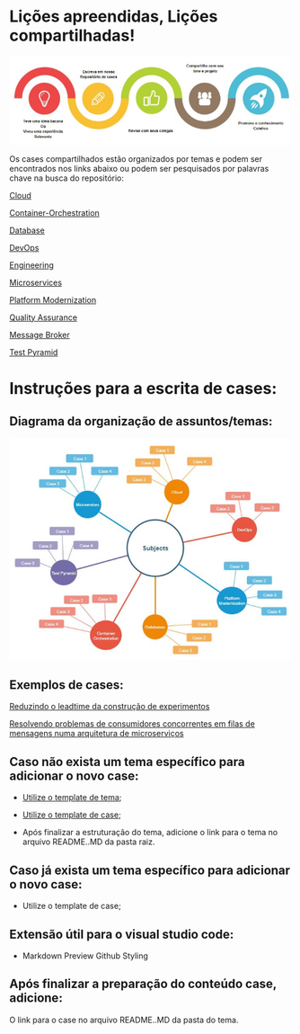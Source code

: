 # Lições apreendidas, Lições compartilhadas!

![flow](Subjects/Assets/Home.JPG)

Os cases compartilhados estão organizados por temas e podem ser encontrados nos links abaixo ou podem ser pesquisados por palavras chave na busca do repositório:

[Cloud](https://github.com/cristianom-ciandt/Lessons-Learned/tree/master/Subjects/Cloud)

[Container-Orchestration](https://github.com/cristianom-ciandt/Lessons-Learned/tree/master/Subjects/Container-Orchestration)

[Database](https://github.com/cristianom-ciandt/Lessons-Learned/tree/master/Subjects/Database)

[DevOps](https://github.com/cristianom-ciandt/Lessons-Learned/tree/master/Subjects/DevOps)

[Engineering](https://github.com/cristianom-ciandt/Lessons-Learned/tree/master/Subjects/Engineering)

[Microservices](https://github.com/cristianom-ciandt/Lessons-Learned/tree/master/Subjects/Microservices)

[Platform Modernization](https://github.com/cristianom-ciandt/Lessons-Learned/tree/master/Subjects/Platform-Modernization)

[Quality Assurance](https://github.com/cristianom-ciandt/Lessons-Learned/tree/master/Subjects/Quality-Assurance)

[Message Broker](https://github.com/cristianom-ciandt/Lessons-Learned/tree/master/Subjects/Message-Broker)

[Test Pyramid](https://github.com/cristianom-ciandt/Lessons-Learned/tree/master/Subjects/Test-Pyramid)

# Instruções para a escrita de cases:

## Diagrama da organização de assuntos/temas:
![Folder Structure](Subjects/Assets/Folder_Structure.JPG)

## Exemplos de cases:

[Reduzindo o leadtime da construção de experimentos](https://github.com/cristianom-ciandt/Lessons-Learned/tree/master/Subjects/Engineering/Case1/)

[Resolvendo problemas de consumidores concorrentes em filas de mensagens numa arquitetura de microserviços](https://github.com/cristianom-ciandt/Lessons-Learned/tree/master/Subjects/Message-Broker/Case1/)

## Caso não exista um tema específico para adicionar o novo case:

* [Utilize o template de tema](https://github.com/cristianom-ciandt/Lessons-Learned/tree/master/Subjects/Tema%20Template);

* [Utilize o template de case](https://github.com/cristianom-ciandt/Lessons-Learned/tree/master/Subjects/Case%20Template);

* Após finalizar a estruturação do tema, adicione o link para o tema no arquivo README..MD da pasta raiz.

## Caso já exista um tema específico para adicionar o novo case:

* Utilize o template de case;

## Extensão útil para o visual studio code:
* Markdown Preview Github Styling

## Após finalizar a preparação do conteúdo case, adicione:

O link para o case no arquivo README..MD da pasta do tema.